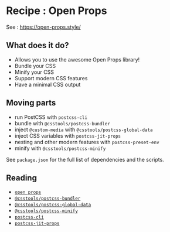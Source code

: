 # Recipe : Open Props

See : https://open-props.style/

## What does it do?

- Allows you to use the awesome Open Props library!
- Bundle your CSS
- Minify your CSS
- Support modern CSS features
- Have a minimal CSS output

## Moving parts

- run PostCSS with `postcss-cli`
- bundle with `@csstools/postcss-bundler`
- inject `@custom-media` with `@csstools/postcss-global-data`
- inject CSS variables with `postcss-jit-props`
- nesting and other modern features with `postcss-preset-env`
- minify with `@csstools/postcss-minify`

See `package.json` for the full list of dependencies and the scripts.

## Reading

- [`open props`](https://open-props.style/)
- [`@csstools/postcss-bundler`](https://github.com/csstools/postcss-plugins/tree/main/plugin-packs/postcss-bundler)
- [`@csstools/postcss-global-data`](https://github.com/csstools/postcss-plugins/tree/main/plugins/postcss-global-data)
- [`@csstools/postcss-minify`](https://github.com/csstools/postcss-plugins/tree/main/plugins/postcss-minify)
- [`postcss-cli`](https://github.com/postcss/postcss-cli)
- [`postcss-jit-props`](https://github.com/GoogleChromeLabs/postcss-jit-props)
